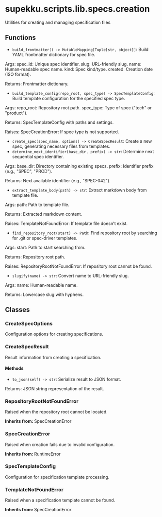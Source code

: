 # supekku.scripts.lib.specs.creation

Utilities for creating and managing specification files.

## Functions

- `build_frontmatter() -> MutableMapping[Tuple[str, object]]`: Build YAML frontmatter dictionary for spec file.

Args:
  spec_id: Unique spec identifier.
  slug: URL-friendly slug.
  name: Human-readable spec name.
  kind: Spec kind/type.
  created: Creation date (ISO format).

Returns:
  Frontmatter dictionary.
- `build_template_config(repo_root, spec_type) -> SpecTemplateConfig`: Build template configuration for the specified spec type.

Args:
  repo_root: Repository root path.
  spec_type: Type of spec ("tech" or "product").

Returns:
  SpecTemplateConfig with paths and settings.

Raises:
  SpecCreationError: If spec type is not supported.
- `create_spec(spec_name, options) -> CreateSpecResult`: Create a new spec, generating necessary files from templates.
- `determine_next_identifier(base_dir, prefix) -> str`: Determine next sequential spec identifier.

Args:
  base_dir: Directory containing existing specs.
  prefix: Identifier prefix (e.g., "SPEC", "PROD").

Returns:
  Next available identifier (e.g., "SPEC-042").
- `extract_template_body(path) -> str`: Extract markdown body from template file.

Args:
  path: Path to template file.

Returns:
  Extracted markdown content.

Raises:
  TemplateNotFoundError: If template file doesn't exist.
- `find_repository_root(start) -> Path`: Find repository root by searching for .git or spec-driver templates.

Args:
  start: Path to start searching from.

Returns:
  Repository root path.

Raises:
  RepositoryRootNotFoundError: If repository root cannot be found.
- `slugify(name) -> str`: Convert name to URL-friendly slug.

Args:
  name: Human-readable name.

Returns:
  Lowercase slug with hyphens.

## Classes

### CreateSpecOptions

Configuration options for creating specifications.

### CreateSpecResult

Result information from creating a specification.

#### Methods

- `to_json(self) -> str`: Serialize result to JSON format.

Returns:
  JSON string representation of the result.

### RepositoryRootNotFoundError

Raised when the repository root cannot be located.

**Inherits from:** SpecCreationError

### SpecCreationError

Raised when creation fails due to invalid configuration.

**Inherits from:** RuntimeError

### SpecTemplateConfig

Configuration for specification template processing.

### TemplateNotFoundError

Raised when a specification template cannot be found.

**Inherits from:** SpecCreationError
